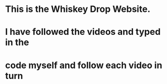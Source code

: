 # This is the Whiskey Drop Website.
# I have followed the videos and typed in the 
# code myself and follow each video in turn

